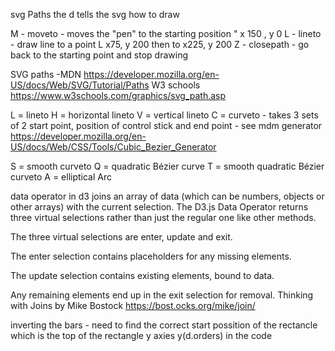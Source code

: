 svg Paths
<path d="M150 0 L75 200 L225 200 Z"/>
the d tells the svg how to draw

M - moveto - moves the "pen" to the starting position " x 150 , y 0
L - lineto - draw line to a point L x75, y 200 then to x225, y 200
Z - closepath - go back to the starting point and stop drawing

SVG paths -MDN
https://developer.mozilla.org/en-US/docs/Web/SVG/Tutorial/Paths
W3 schools
https://www.w3schools.com/graphics/svg_path.asp

L = lineto
H = horizontal lineto
V = vertical lineto
C = curveto - takes 3 sets of 2 start point, position of control stick and end point - see mdm generator
https://developer.mozilla.org/en-US/docs/Web/CSS/Tools/Cubic_Bezier_Generator

S = smooth curveto
Q = quadratic Bézier curve
T = smooth quadratic Bézier curveto
A = elliptical Arc

data operator in d3
joins an array of data (which can be numbers, objects or other arrays) with the current selection.
The D3.js Data Operator returns three virtual selections rather than just the regular one like other methods.

The three virtual selections are enter, update and exit.

The enter selection contains placeholders for any missing elements.

The update selection contains existing elements, bound to data.

Any remaining elements end up in the exit selection for removal.
Thinking with Joins by Mike Bostock https://bost.ocks.org/mike/join/

inverting the bars - need to find the correct start possition of the rectancle which is the top of the rectangle y axies y(d.orders) in the code
